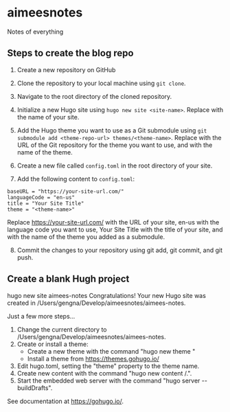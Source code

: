 # aimeesnotes
Notes of everything


## Steps to create the blog repo
1. Create a new repository on GitHub

2. Clone the repository to your local machine using `git clone`.

3. Navigate to the root directory of the cloned repository.

4. Initialize a new Hugo site using `hugo new site <site-name>`. Replace <site-name> with the name of your site.

5. Add the Hugo theme you want to use as a Git submodule using `git submodule add <theme-repo-url> themes/<theme-name>`. Replace <theme-repo-url> with the URL of the Git repository for the theme you want to use, and <theme-name> with the name of the theme.

6. Create a new file called `config.toml` in the root directory of your site.

6. Add the following content to `config.toml`:
```
baseURL = "https://your-site-url.com/"
languageCode = "en-us"
title = "Your Site Title"
theme = "<theme-name>"
```

Replace https://your-site-url.com/ with the URL of your site, en-us with the language code you want to use, Your Site Title with the title of your site, and <theme-name> with the name of the theme you added as a submodule.

8. Commit the changes to your repository using git add, git commit, and git push.

## Create a blank Hugh project
hugo new site aimees-notes
Congratulations! Your new Hugo site was created in /Users/gengna/Develop/aimeesnotes/aimees-notes.

Just a few more steps...

1. Change the current directory to /Users/gengna/Develop/aimeesnotes/aimees-notes.
2. Create or install a theme:
   - Create a new theme with the command "hugo new theme <THEMENAME>"
   - Install a theme from https://themes.gohugo.io/
3. Edit hugo.toml, setting the "theme" property to the theme name.
4. Create new content with the command "hugo new content <SECTIONNAME>/<FILENAME>.<FORMAT>".
5. Start the embedded web server with the command "hugo server --buildDrafts".

See documentation at https://gohugo.io/.